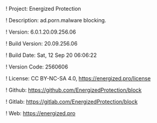 ! Project: Energized Protection

! Description: ad.porn.malware blocking.

! Version: 6.0.1.20.09.256.06

! Build Version: 20.09.256.06

! Build Date: Sat, 12 Sep 20 06:06:22

! Version Code: 2560606

! License: CC BY-NC-SA 4.0, https://energized.pro/license

! Github: https://github.com/EnergizedProtection/block

! Gitlab: https://gitlab.com/EnergizedProtection/block


! Web: https://energized.pro
